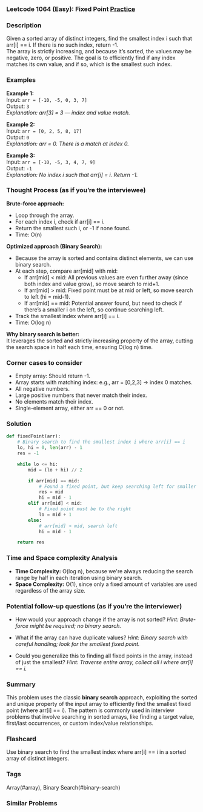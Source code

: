 ### Leetcode 1064 (Easy): Fixed Point [Practice](https://leetcode.com/problems/fixed-point)

### Description  
Given a sorted array of distinct integers, find the smallest index i such that arr[i] == i. If there is no such index, return -1.  
The array is strictly increasing, and because it’s sorted, the values may be negative, zero, or positive. The goal is to efficiently find if any index matches its own value, and if so, which is the smallest such index.

### Examples  

**Example 1:**  
Input: `arr = [-10, -5, 0, 3, 7]`  
Output: `3`  
*Explanation: arr[3] = 3 — index and value match.*

**Example 2:**  
Input: `arr = [0, 2, 5, 8, 17]`  
Output: `0`  
*Explanation: arr = 0. There is a match at index 0.*

**Example 3:**  
Input: `arr = [-10, -5, 3, 4, 7, 9]`  
Output: `-1`  
*Explanation: No index i such that arr[i] = i. Return -1.*

### Thought Process (as if you’re the interviewee)  

**Brute-force approach:**  
- Loop through the array.
- For each index i, check if arr[i] == i.
- Return the smallest such i, or -1 if none found.
- Time: O(n)

**Optimized approach (Binary Search):**  
- Because the array is sorted and contains distinct elements, we can use binary search.
- At each step, compare arr[mid] with mid:
  - If arr[mid] < mid: All previous values are even further away (since both index and value grow), so move search to mid+1.
  - If arr[mid] > mid: Fixed point must be at mid or left, so move search to left (hi = mid-1).
  - If arr[mid] == mid: Potential answer found, but need to check if there’s a smaller i on the left, so continue searching left.
- Track the smallest index where arr[i] == i.
- Time: O(log n)

**Why binary search is better:**  
It leverages the sorted and strictly increasing property of the array, cutting the search space in half each time, ensuring O(log n) time.

### Corner cases to consider  
- Empty array: Should return -1.
- Array starts with matching index: e.g., arr = [0,2,3] → index 0 matches.
- All negative numbers.
- Large positive numbers that never match their index.
- No elements match their index.
- Single-element array, either arr == 0 or not.

### Solution

```python
def fixedPoint(arr):
    # Binary search to find the smallest index i where arr[i] == i
    lo, hi = 0, len(arr) - 1
    res = -1

    while lo <= hi:
        mid = (lo + hi) // 2

        if arr[mid] == mid:
            # Found a fixed point, but keep searching left for smaller index
            res = mid
            hi = mid - 1
        elif arr[mid] < mid:
            # Fixed point must be to the right
            lo = mid + 1
        else:
            # arr[mid] > mid, search left
            hi = mid - 1

    return res
```

### Time and Space complexity Analysis  

- **Time Complexity:** O(log n), because we're always reducing the search range by half in each iteration using binary search.
- **Space Complexity:** O(1), since only a fixed amount of variables are used regardless of the array size.

### Potential follow-up questions (as if you’re the interviewer)  

- How would your approach change if the array is not sorted?
  *Hint: Brute-force might be required; no binary search.*

- What if the array can have duplicate values?
  *Hint: Binary search with careful handling; look for the smallest fixed point.*

- Could you generalize this to finding all fixed points in the array, instead of just the smallest?
  *Hint: Traverse entire array, collect all i where arr[i] == i.*

### Summary
This problem uses the classic **binary search** approach, exploiting the sorted and unique property of the input array to efficiently find the smallest fixed point (where arr[i] == i). The pattern is commonly used in interview problems that involve searching in sorted arrays, like finding a target value, first/last occurrences, or custom index/value relationships.


### Flashcard
Use binary search to find the smallest index where arr[i] == i in a sorted array of distinct integers.

### Tags
Array(#array), Binary Search(#binary-search)

### Similar Problems

